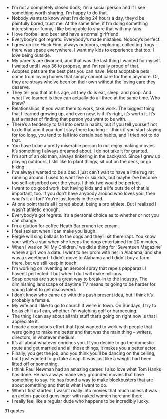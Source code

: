  - I’m not a completely closed book; I’m a social person and if I see something worth sharing, I’m happy to do that.
 - Nobody wants to know what I’m doing 24 hours a day, they’d be painfully bored, trust me. At the same time, if I’m doing something interesting or funny, I like being able to share that with my fans.
 - I love football and beer and have a normal girlfriend.
 - Everybody’s got regrets. Everybody’s made mistakes. Nobody’s perfect.
 - I grew up like Huck Finn, always outdoors, exploring, collecting frogs – there was space everywhere. I want my kids to experience that too. I love being outside.
 - My parents are divorced, and that was the last thing I wanted for myself. I waited until I was 36 to propose, and I’m really proud of that.
 - Adopted pets are the best pets you can have. Most adoptable pets come from loving homes that simply cannot care for them anymore. Or, they are strays who’ve been on their own without the loving care they deserve.
 - They tell you that at his age, all they do is eat, sleep, and poop. And what I’ve learned is they can actually do all three at the same time. Who knew?
 - Relationships, if you want them to work, take work. The biggest thing that I learned growing up, and even now, is if it’s right, it’s worth it. It’s just a matter of finding that person you want to be with.
 - There’s a tendency to fall into certain habits, but if you tell yourself not to do that and if you don’t stay there too long – I think if you start staying for too long, you tend to fall into certain bad habits, and I tried not to do that.
 - You have to be a pretty miserable person to not enjoy making movies. It’s something I always dreamed about. I do not take it for granted.
 - I’m sort of an old man, always tinkering in the backyard. Since I grew up playing outdoors, I still like to plant things, sit out on the deck, or go hiking.
 - I’ve always wanted to be a dad. I just can’t wait to have a little rug rat running around. I used to want five or six kids, but maybe I’ve become too self-absorbed over the years. I think two would be perfect.
 - I want to do good work, but having kids and a life outside of that is important, too. If you don’t have anybody around who loves you, then what’s it all for? You’re just lonely in the end.
 - At one point that’s all I cared about, being a pro athlete. But I realized I wasn’t athletic enough.
 - Everybody’s got regrets. It’s a personal choice as to whether or not you can change.
 - I’m a glutton for coffee Heath Bar crunch ice cream.
 - I feel sexiest when I can make you laugh.
 - Fergie will sing ballads to the dogs and they’ll sit there rapt. You know your wife’s a star when she keeps the dogs entertained for 20 minutes.
 - When I was on ‘All My Children,’ we did a thing for ‘Seventeen Magazine’ where a girl won a date. I went to her prom with her in Alabama, and she was a sweetheart. I didn’t move to Alabama and I didn’t buy a farm there, but we still keep in touch.
 - I’m working on inventing an aerosol spray that repels papparazi. I haven’t perfected it but when I do I will make millions.
 - Soap operas are such a great way to break-in to the industry. The diminishing landscape of daytime TV means its going to be harder for young talent to get discovered.
 - I don’t know who came up with this push present idea, but I think it’s probably a female.
 - My wife and I like to go to church if we’re in town. On Sundays, I try to be as chill as I can, whether I’m watching golf or barbecuing.
 - The thing I can say about all this stuff that’s going on right now is that I appreciate it.
 - I made a conscious effort that I just wanted to work with people that were going to make me better and that was the main thing – writers, directors, in whatever medium.
 - It’s all about whatever enriches you. If you decide to go the domestic route and get married and all those things, it makes you a better actor.
 - Finally, you get the job, and you think you’ll be dancing on the ceiling, but I just wanted to go take a nap. It was just like a weight had been lifted off or something.
 - I think Paul Newman had an amazing career. I also love what Tom Hanks has done. He has always made very grounded movies that have something to say. He has found a way to make blockbusters that are about something and that is what I want to do.
 - When I first started, I wasn’t really into movies that much unless it was an action-packed gunslinger with naked women here and there.
 - I really feel like a regular dude who happens to be incredibly lucky.

31 quotes